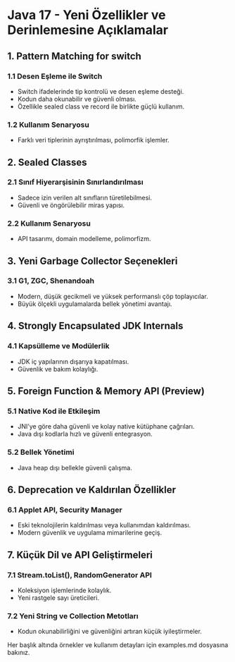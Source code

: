 # Java 17 - Yeni Özellikler ve Derinlemesine Açıklamalar

## 1. Pattern Matching for switch
### 1.1 Desen Eşleme ile Switch
- Switch ifadelerinde tip kontrolü ve desen eşleme desteği.
- Kodun daha okunabilir ve güvenli olması.
- Özellikle sealed class ve record ile birlikte güçlü kullanım.

### 1.2 Kullanım Senaryosu
- Farklı veri tiplerinin ayrıştırılması, polimorfik işlemler.

## 2. Sealed Classes
### 2.1 Sınıf Hiyerarşisinin Sınırlandırılması
- Sadece izin verilen alt sınıfların türetilebilmesi.
- Güvenli ve öngörülebilir miras yapısı.

### 2.2 Kullanım Senaryosu
- API tasarımı, domain modelleme, polimorfizm.

## 3. Yeni Garbage Collector Seçenekleri
### 3.1 G1, ZGC, Shenandoah
- Modern, düşük gecikmeli ve yüksek performanslı çöp toplayıcılar.
- Büyük ölçekli uygulamalarda bellek yönetimi avantajı.

## 4. Strongly Encapsulated JDK Internals
### 4.1 Kapsülleme ve Modülerlik
- JDK iç yapılarının dışarıya kapatılması.
- Güvenlik ve bakım kolaylığı.

## 5. Foreign Function & Memory API (Preview)
### 5.1 Native Kod ile Etkileşim
- JNI’ye göre daha güvenli ve kolay native kütüphane çağrıları.
- Java dışı kodlarla hızlı ve güvenli entegrasyon.

### 5.2 Bellek Yönetimi
- Java heap dışı bellekle güvenli çalışma.

## 6. Deprecation ve Kaldırılan Özellikler
### 6.1 Applet API, Security Manager
- Eski teknolojilerin kaldırılması veya kullanımdan kaldırılması.
- Modern güvenlik ve uygulama mimarilerine geçiş.

## 7. Küçük Dil ve API Geliştirmeleri
### 7.1 Stream.toList(), RandomGenerator API
- Koleksiyon işlemlerinde kolaylık.
- Yeni rastgele sayı üreticileri.

### 7.2 Yeni String ve Collection Metotları
- Kodun okunabilirliğini ve güvenliğini artıran küçük iyileştirmeler.

Her başlık altında örnekler ve kullanım detayları için examples.md dosyasına bakınız.
